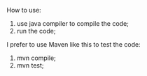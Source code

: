 How to use:
1. use java compiler to compile the code;
2. run the code;


I prefer to use Maven like this to test the code:

1. mvn compile;
2. mvn test;